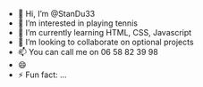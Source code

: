 - 👋 Hi, I’m @StanDu33
- 👀 I’m interested in playing tennis
- 🌱 I’m currently learning HTML, CSS, Javascript
- 💞️ I’m looking to collaborate on optional projects
- 📫 You can call me on 06 58 82 39 98
- 😄 
- ⚡ Fun fact: ...

<!---
StanDu33/StanDu33 is a ✨ special ✨ repository because its `README.md` (this file) appears on your GitHub profile.
You can click the Preview link to take a look at your changes.
--->
